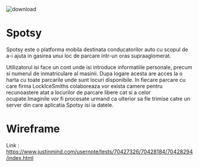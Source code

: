 ![download](https://user-images.githubusercontent.com/80626049/159640392-7b820fd6-dad2-4677-b69b-8ef6c3418e99.svg)



# Spotsy
Spotsy este o platforma mobila destinata conducatorilor auto cu scopul de a-i ajuta in gasirea unui loc de parcare intr-un oras supraaglomerat.

Utilizatorul isi face un cont unde isi introduce informatiile personale, precum si numerul de inmatriculare al masinii.
Dupa logare acesta are acces la o harta cu toate parcarile unde sunt locuri disponibile.
In fiecare parcare cu care firma LockIceSmiths colaboreaza vor exista camere pentru recunoastere atat a locurilor de parcare libere cat si a celor ocupate.Imaginile vor fi procesate urmand ca ulterior sa fie trimise catre un server din care aplicatia Spotsy isi ia datele.

# Wireframe
Link :  https://www.justinmind.com/usernote/tests/70427326/70428184/70428294/index.html



